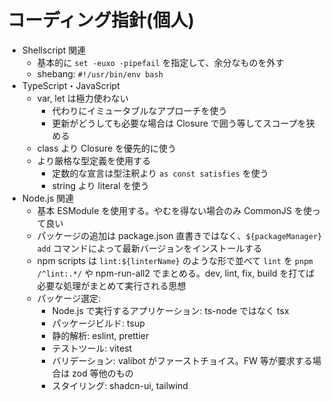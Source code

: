 # コーディング指針(個人)

- Shellscript 関連
  - 基本的に `set -euxo -pipefail` を指定して、余分なものを外す
  - shebang: `#!/usr/bin/env bash`
- TypeScript・JavaScript
  - var, let は極力使わない
    - 代わりにイミュータブルなアプローチを使う
    - 更新がどうしても必要な場合は Closure で囲う等してスコープを狭める
  - class より Closure を優先的に使う
  - より厳格な型定義を使用する
    - 定数的な宣言は型注釈より `as const satisfies` を使う
    - string より literal を使う
- Node.js 関連
  - 基本 ESModule を使用する。やむを得ない場合のみ CommonJS を使って良い
  - パッケージの追加は package.json 直書きではなく、`${packageManager} add` コマンドによって最新バージョンをインストールする
  - npm scripts は `lint:${linterName}` のような形で並べて `lint` を `pnpm /^lint:.*/` や npm-run-all2 でまとめる。dev, lint, fix, build を打てば必要な処理がまとめて実行される思想
  - パッケージ選定:
    - Node.js で実行するアプリケーション: ts-node ではなく tsx
    - パッケージビルド: tsup
    - 静的解析: eslint, prettier
    - テストツール: vitest
    - バリデーション: valibot がファーストチョイス。FW 等が要求する場合は zod 等他のもの
    - スタイリング: shadcn-ui, tailwind
